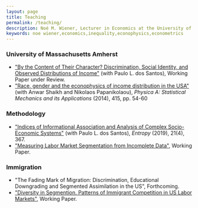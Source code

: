 ```yaml
---
layout: page
title: Teaching
permalink: /teaching/
description: Noé M. Wiener, Lecturer in Economics at the University of Massachusetts Amherst
keywords: noe wiener,economics,inequality,econophysics,econometrics
---
```


### University of Massachusetts Amherst

- ["By the Content of Their Character? Discrimination, Social Identity, and Observed Distributions of Income"](https://www.peri.umass.edu/publication/item/1122-by-the-content-of-their-character-discrimination-social-identity-and-observed-distributions-of-income) (with Paulo L. dos Santos), Working Paper under Review.
- ["Race, gender and the econophysics of income distribution in the USA"](https://www.sciencedirect.com/science/article/pii/S0378437114006153) (with Anwar Shaikh and Nikolaos Papanikolaou), *Physica A: Statistical Mechanics and its Applications* (2014), 415, pp. 54-60

### Methodology

- ["Indices of Informational Association and Analysis of Complex Socio-Economic Systems"](https://www.mdpi.com/1099-4300/21/4/367) (with Paulo L. dos Santos), *Entropy* (2019), 21(4), 367.
- ["Measuring Labor Market Segmentation from Incomplete Data"](https://www.umass.edu/economics/publications/2018-01.pdf), Working Paper.

### Immigration

- "The Fading Mark of Migration: Discrimination, Educational Downgrading and Segmented Assimilation in the US", Forthcoming.
- ["Diversity in Segmention. Patterns of Immigrant Competition in US Labor Markets"](https://ideas.repec.org/p/new/wpaper/1901.html), Working Paper.
